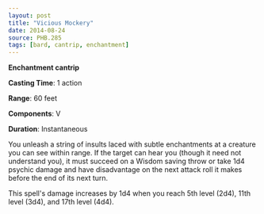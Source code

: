 ```yaml
---
layout: post
title: "Vicious Mockery"
date: 2014-08-24
source: PHB.285
tags: [bard, cantrip, enchantment]
---
```


**Enchantment cantrip**

**Casting Time**: 1 action

**Range**: 60 feet

**Components**: V

**Duration**: Instantaneous

You unleash a string of insults laced with subtle enchantments at a creature you can see within range. If the target can hear you (though it need not understand you), it must succeed on a Wisdom saving throw or take 1d4 psychic damage and have disadvantage on the next attack roll it makes before the end of its next turn.

This spell's damage increases by 1d4 when you reach 5th level (2d4), 11th level (3d4), and 17th level (4d4).